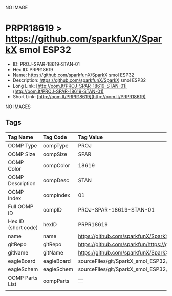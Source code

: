 


  
NO IMAGE  
# PRPR18619 > https://github.com/sparkfunX/SparkX smol ESP32

- ID: PROJ-SPAR-18619-STAN-01
- Hex ID: PRPR18619
- Name: https://github.com/sparkfunX/SparkX smol ESP32
- Description: https://github.com/sparkfunX/SparkX smol ESP32
- Long Link: [http://oom.lt/PROJ-SPAR-18619-STAN-01](http://oom.lt/PROJ-SPAR-18619-STAN-01)
- Short Link: [http://oom.lt/PRPR18619](http://oom.lt/PRPR18619)
  
NO IMAGES  
## Tags
  

|Tag Name|Tag Code|Tag Value|
| :--- | :--- | :--- |
|OOMP Type|oompType|PROJ|
|OOMP Size|oompSize|SPAR|
|OOMP Color|oompColor|18619|
|OOMP Description|oompDesc|STAN|
|OOMP Index|oompIndex|01|
|Full OOMP ID|oompID|PROJ-SPAR-18619-STAN-01|
|Hex ID (short code)|hexID|PRPR18619|
|name|name|https://github.com/sparkfunX/SparkX smol ESP32|
|gitRepo|gitRepo|https://github.com/sparkfun/https://github.com/sparkfunX/SparkX_smol_ESP32|
|gitName|gitName|https://github.com/sparkfunX/SparkX_smol_ESP32|
|eagleBoard|eagleBoard|sourceFiles/git/SparkX_smol_ESP32/Hardware/SparkX_smol_ESP32.brd|
|eagleSchem|eagleSchem|sourceFiles/git/SparkX_smol_ESP32/Hardware/SparkX_smol_ESP32.sch|
|OOMP Parts List|oompParts|<table><tr><td></td></tr></table>|
||||
